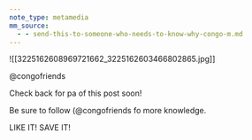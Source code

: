 ```yaml
---
note_type: metamedia
mm_source:
  - - send-this-to-someone-who-needs-to-know-why-congo-m.md
---
```


![[3225162608969721662_3225162603466802865.jpg]]

@congofriends

Check back for pa
of this post soon!

Be sure to follow
(@congofriends fo
more knowledge.

LIKE IT! SAVE IT!

